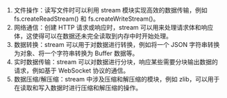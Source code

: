 1. 文件操作：读写文件时可以利用 stream 模块实现高效的数据传输，例如 fs.createReadStream() 和 fs.createWriteStream()。
2. 网络通信：创建 HTTP 请求或响应时，stream 可以用来处理请求体和响应体，这使得可以在数据还未完全读取到内存中时开始处理。
3. 数据转换：stream 可以用于对数据进行转换，例如将一个 JSON 字符串转换为对象、将一个字符串转换为 Buffer 数据等。
4. 实时数据传输：stream 可以对数据进行分块，响应某些需要分块输出数据的请求，例如基于 WebSocket 协议的通信。
5. 数据压缩/解压缩：stream 中涉及压缩和解压缩的模块，例如 zlib，可以用于在读取和写入数据时进行压缩和解压缩的操作。
   
